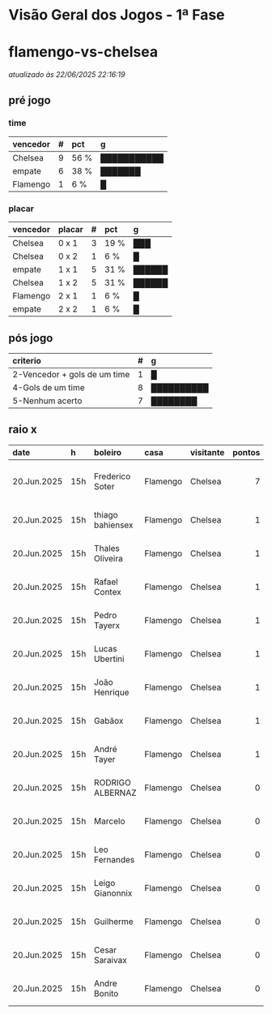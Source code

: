 # Visão Geral dos Jogos - 1ª Fase

# flamengo-vs-chelsea

_atualizado às 22/06/2025 22:16:19_

## pré jogo

### time

| vencedor   |   # | pct   | g           |
|:-----------|----:|:------|:------------|
| Chelsea    |   9 | 56 %  | ███████████ |
| empate     |   6 | 38 %  | ███████     |
| Flamengo   |   1 | 6 %   | █           |

### placar

| vencedor   | placar   |   # | pct   | g      |
|:-----------|:---------|----:|:------|:-------|
| Chelsea    | 0 x 1    |   3 | 19 %  | ███    |
| Chelsea    | 0 x 2    |   1 | 6 %   | █      |
| empate     | 1 x 1    |   5 | 31 %  | ██████ |
| Chelsea    | 1 x 2    |   5 | 31 %  | ██████ |
| Flamengo   | 2 x 1    |   1 | 6 %   | █      |
| empate     | 2 x 2    |   1 | 6 %   | █      |

## pós jogo

| criterio                     |   # | g          |
|:-----------------------------|----:|:-----------|
| 2-Vencedor + gols de um time |   1 | █          |
| 4-Gols de um time            |   8 | ██████████ |
| 5-Nenhum acerto              |   7 | ████████   |

## raio x

| date        | h   | boleiro          | casa     | visitante   |   pontos | criteiro                     | bol_placar   | bol_time   | real_placar   | real_time   |
|:------------|:----|:-----------------|:---------|:------------|---------:|:-----------------------------|:-------------|:-----------|:--------------|:------------|
| 20.Jun.2025 | 15h | Frederico Soter  | Flamengo | Chelsea     |        7 | 2-Vencedor + gols de um time | 2 x 1        | Flamengo   | 3 x 1         | Flamengo    |
| 20.Jun.2025 | 15h | thiago bahiensex | Flamengo | Chelsea     |        1 | 4-Gols de um time            | 0 x 1        | Chelsea    | 3 x 1         | Flamengo    |
| 20.Jun.2025 | 15h | Thales Oliveira  | Flamengo | Chelsea     |        1 | 4-Gols de um time            | 1 x 1        | empate     | 3 x 1         | Flamengo    |
| 20.Jun.2025 | 15h | Rafael Contex    | Flamengo | Chelsea     |        1 | 4-Gols de um time            | 0 x 1        | Chelsea    | 3 x 1         | Flamengo    |
| 20.Jun.2025 | 15h | Pedro Tayerx     | Flamengo | Chelsea     |        1 | 4-Gols de um time            | 1 x 1        | empate     | 3 x 1         | Flamengo    |
| 20.Jun.2025 | 15h | Lucas Ubertini   | Flamengo | Chelsea     |        1 | 4-Gols de um time            | 1 x 1        | empate     | 3 x 1         | Flamengo    |
| 20.Jun.2025 | 15h | João Henrique    | Flamengo | Chelsea     |        1 | 4-Gols de um time            | 1 x 1        | empate     | 3 x 1         | Flamengo    |
| 20.Jun.2025 | 15h | Gabãox           | Flamengo | Chelsea     |        1 | 4-Gols de um time            | 0 x 1        | Chelsea    | 3 x 1         | Flamengo    |
| 20.Jun.2025 | 15h | André Tayer      | Flamengo | Chelsea     |        1 | 4-Gols de um time            | 1 x 1        | empate     | 3 x 1         | Flamengo    |
| 20.Jun.2025 | 15h | RODRIGO ALBERNAZ | Flamengo | Chelsea     |        0 | 5-Nenhum acerto              | 1 x 2        | Chelsea    | 3 x 1         | Flamengo    |
| 20.Jun.2025 | 15h | Marcelo          | Flamengo | Chelsea     |        0 | 5-Nenhum acerto              | 1 x 2        | Chelsea    | 3 x 1         | Flamengo    |
| 20.Jun.2025 | 15h | Leo Fernandes    | Flamengo | Chelsea     |        0 | 5-Nenhum acerto              | 1 x 2        | Chelsea    | 3 x 1         | Flamengo    |
| 20.Jun.2025 | 15h | Leigo Gianonnix  | Flamengo | Chelsea     |        0 | 5-Nenhum acerto              | 0 x 2        | Chelsea    | 3 x 1         | Flamengo    |
| 20.Jun.2025 | 15h | Guilherme        | Flamengo | Chelsea     |        0 | 5-Nenhum acerto              | 1 x 2        | Chelsea    | 3 x 1         | Flamengo    |
| 20.Jun.2025 | 15h | Cesar Saraivax   | Flamengo | Chelsea     |        0 | 5-Nenhum acerto              | 1 x 2        | Chelsea    | 3 x 1         | Flamengo    |
| 20.Jun.2025 | 15h | Andre Bonito     | Flamengo | Chelsea     |        0 | 5-Nenhum acerto              | 2 x 2        | empate     | 3 x 1         | Flamengo    |